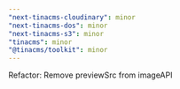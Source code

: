```yaml
---
"next-tinacms-cloudinary": minor
"next-tinacms-dos": minor
"next-tinacms-s3": minor
"tinacms": minor
"@tinacms/toolkit": minor
---
```


Refactor: Remove previewSrc from imageAPI
